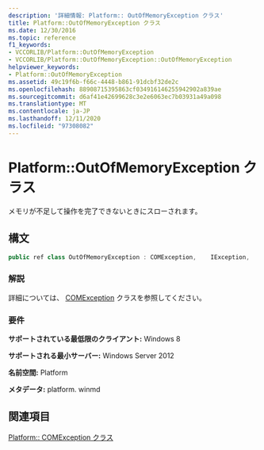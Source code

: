 ```yaml
---
description: '詳細情報: Platform:: OutOfMemoryException クラス'
title: Platform::OutOfMemoryException クラス
ms.date: 12/30/2016
ms.topic: reference
f1_keywords:
- VCCORLIB/Platform::OutOfMemoryException
- VCCORLIB/Platform::OutOfMemoryException::OutOfMemoryException
helpviewer_keywords:
- Platform::OutOfMemoryException
ms.assetid: 49c19f6b-f66c-4448-b861-91dcbf32de2c
ms.openlocfilehash: 88908715395863cf034916146255942902a839ae
ms.sourcegitcommit: d6af41e42699628c3e2e6063ec7b03931a49a098
ms.translationtype: MT
ms.contentlocale: ja-JP
ms.lasthandoff: 12/11/2020
ms.locfileid: "97308082"
---
```

# <a name="platformoutofmemoryexception-class"></a>Platform::OutOfMemoryException クラス

メモリが不足して操作を完了できないときにスローされます。

## <a name="syntax"></a>構文

```cpp
public ref class OutOfMemoryException : COMException,    IException,    IPrintable,    IEquatable
```

### <a name="remarks"></a>解説

詳細については、 [COMException](../cppcx/platform-comexception-class.md) クラスを参照してください。

### <a name="requirements"></a>要件

**サポートされている最低限のクライアント:** Windows 8

**サポートされる最小サーバー:** Windows Server 2012

**名前空間:** Platform

**メタデータ:** platform. winmd

## <a name="see-also"></a>関連項目

[Platform:: COMException クラス](../cppcx/platform-comexception-class.md)

